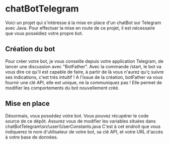 # chatBotTelegram

Voici un projet qui s'intéresse à la mise en place d'un chatBot sur Telegram avec Java.
Pour effectuer la mise en route de ce projet, il est nécessaire que vous possédiez votre propre bot.

## Création du bot
Pour créer votre bot, je vous conseille depuis votre application Telegram, de lancer une discussion avec "BotFather".
Avec la commande /start, le bot va vous dire ce qu'il est capable de faire, à partir de là vous n'aurez qu'ç suivre ses indications, c'est très intuitif !
A l'issue de la création, botFather va vous fournir une clé API, elle est unique, ne la communiquez pas ! Elle permet de modifier les comportements du bot nouvellement créé.

## Mise en place
Désormais, vous possédez votre bot. Vous pouvez récupérer le code source de ce dépôt.
Assurez vous de modifier les variables situées dans chatBotTelegram\src\user\UserConstants.java
C'est à cet endroit que vous indiquerez le nom d'utilisateur de votre bot, sa clé API, et votre URL d'accès à votre base de données.
